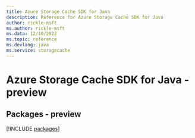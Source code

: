 ```yaml
---
title: Azure Storage Cache SDK for Java
description: Reference for Azure Storage Cache SDK for Java
author: rickle-msft
ms.author: rickle-msft
ms.data: 12/10/2022
ms.topic: reference
ms.devlang: java
ms.service: storagecache
---
```

# Azure Storage Cache SDK for Java - preview
## Packages - preview
[!INCLUDE [packages](storage-cache-index.md)]